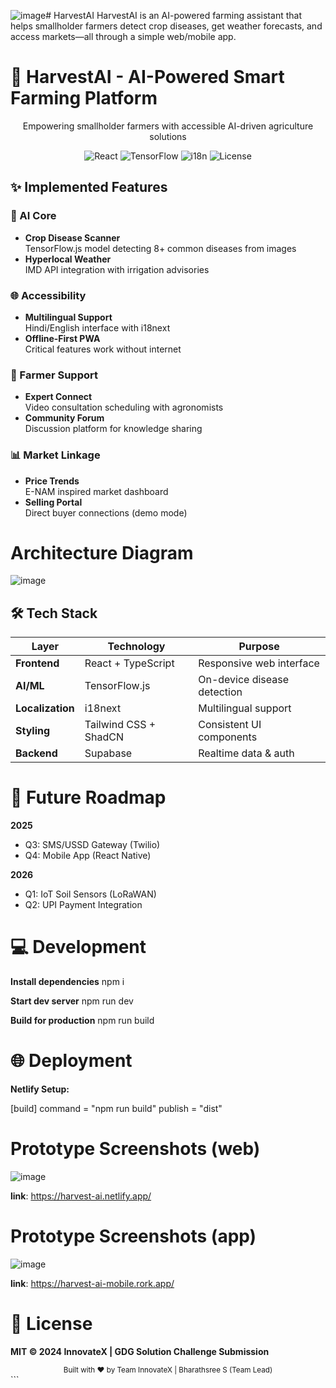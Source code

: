 ![image](https://github.com/user-attachments/assets/bc294b4c-dbad-4458-985c-1db5431b5c23)# HarvestAI
HarvestAI is an AI-powered farming assistant that helps smallholder farmers detect crop diseases, get weather forecasts, and access markets—all through a simple web/mobile app. 

# 🌱 HarvestAI - AI-Powered Smart Farming Platform

<div align="center">
  <p>Empowering smallholder farmers with accessible AI-driven agriculture solutions</p>

  ![React](https://img.shields.io/badge/React-18.2-blue)
  ![TensorFlow](https://img.shields.io/badge/TensorFlow.js-3.20-orange)
  ![i18n](https://img.shields.io/badge/Multilingual-EN%2FHI-yellowgreen)
  ![License](https://img.shields.io/badge/License-MIT-green)
</div>


## ✨ Implemented Features
### 🤖 AI Core
- **Crop Disease Scanner**  
  TensorFlow.js model detecting 8+ common diseases from images
- **Hyperlocal Weather**  
  IMD API integration with irrigation advisories

### 🌐 Accessibility
- **Multilingual Support**  
  Hindi/English interface with i18next
- **Offline-First PWA**  
  Critical features work without internet

### 👥 Farmer Support
- **Expert Connect**  
  Video consultation scheduling with agronomists
- **Community Forum**  
  Discussion platform for knowledge sharing

### 📊 Market Linkage
- **Price Trends**  
  E-NAM inspired market dashboard
- **Selling Portal**  
  Direct buyer connections (demo mode)

# Architecture Diagram

![image](https://github.com/user-attachments/assets/6b062a52-419c-46a9-81f2-c7601ac8b8d0)


## 🛠 Tech Stack
| Layer          | Technology               | Purpose                     |
|----------------|--------------------------|-----------------------------|
| **Frontend**   | React + TypeScript       | Responsive web interface    |
| **AI/ML**      | TensorFlow.js            | On-device disease detection |
| **Localization**| i18next                 | Multilingual support        |
| **Styling**    | Tailwind CSS + ShadCN    | Consistent UI components    |
| **Backend**    | Supabase                 | Realtime data & auth        |

# 🚀 Future Roadmap

**2025**
+ Q3: SMS/USSD Gateway (Twilio)
+ Q4: Mobile App (React Native)

**2026**
+ Q1: IoT Soil Sensors (LoRaWAN)
+ Q2: UPI Payment Integration

# 💻 Development

**Install dependencies**
npm i

**Start dev server**
npm run dev

**Build for production**
npm run build

# 🌐 Deployment

**Netlify Setup:**

[build]
command = "npm run build"
publish = "dist"

# Prototype Screenshots (web)

![image](https://github.com/user-attachments/assets/5321fc9f-3082-40c3-a6d7-f2bb57a1d872)

**link**: https://harvest-ai.netlify.app/

# Prototype Screenshots (app)

![image](https://github.com/user-attachments/assets/98bdb872-cf48-45eb-a559-a9f9641b92c3)

**link**: https://harvest-ai-mobile.rork.app/


# 📜 License
**MIT © 2024 InnovateX | GDG Solution Challenge Submission**

<div align="center"> <sub>Built with ❤️ by Team InnovateX | Bharathsree S (Team Lead)</sub> </div> ```
